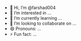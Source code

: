 - 👋 Hi, I’m @farshad004 
- 👀 I’m interested in ... 
- 🌱 I’m currently learning ... 
- 💞️ I’m looking to collaborate on ...      
- 😄 Pronouns: ...  
- ⚡ Fun fact: ...   

<!---
farshad004/farshad004 is a ✨ special ✨ repository because its `README.md` (this file) appears on your GitHub profile. 
You can click the Preview link to take a look at your changes.
--->

